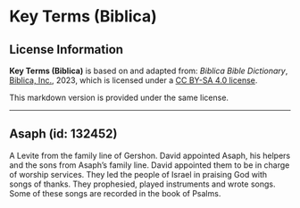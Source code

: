 # Key Terms (Biblica)

## License Information

**Key Terms (Biblica)** is based on and adapted from: _Biblica Bible Dictionary_, [Biblica, Inc.](https://www.biblica.com/), 2023, which is licensed under a [CC BY-SA 4.0 license](https://creativecommons.org/licenses/by-sa/4.0/legalcode.en).

This markdown version is provided under the same license.



--------------------------------

## Asaph (id: 132452)

A Levite from the family line of Gershon. David appointed Asaph, his helpers and the sons from Asaph’s family line. David appointed them to be in charge of worship services. They led the people of Israel in praising God with songs of thanks. They prophesied, played instruments and wrote songs. Some of these songs are recorded in the book of Psalms.


